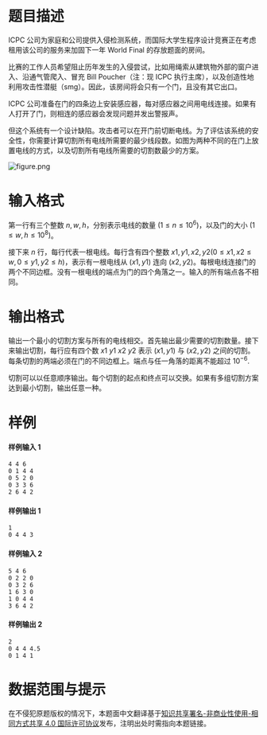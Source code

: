 
# 题目描述

ICPC 公司为家庭和公司提供入侵检测系统，而国际大学生程序设计竞赛正在考虑租用该公司的服务来加固下一年 World Final 的存放题面的房间。

比赛的工作人员希望阻止历年发生的入侵尝试，比如用绳索从建筑物外部的窗户进入、沿通气管爬入、冒充 Bill Poucher（注：现 ICPC 执行主席），以及创造性地利用攻击性潜艇（smg）。因此，该房间将会只有一个门，且没有其它出口。

ICPC 公司准备在门的四条边上安装感应器，每对感应器之间用电线连接。如果有人打开了门，则相连的感应器会发现问题并发出警报声。

但这个系统有一个设计缺陷。攻击者可以在开门前切断电线。为了评估该系统的安全性，你需要计算切割所有电线所需要的最少线段数。如图为两种不同的在门上放置电线的方式，以及切割所有电线所需要的切割数最少的方案。

![figure.png](source/loj/6410/img/aHR0cHM6Ly9pLmxvbGkubmV0LzIwMTgvMDUvMjIvNWIwM2VjZGM4MzFmZC5wbmc=.png)

# 输入格式

第一行有三个整数 $n,w,h$，分别表示电线的数量 $(1 \le n \le 10^6)$，以及门的大小 $(1 \le w,h \le 10^8)$。

接下来 $n$ 行，每行代表一根电线。每行含有四个整数 $x1,y1,x2,y2 (0 \le x1,x2 \le w,0 \le y1,y2 \le h)$，表示有一根电线从 $(x1,y1)$ 连向 $(x2,y2)$。每根电线连接门的两个不同边框。没有一根电线的端点为门的四个角落之一。输入的所有端点各不相同。

# 输出格式

输出一个最小的切割方案与所有的电线相交。首先输出最少需要的切割数量。接下来输出切割，每行应有四个数 $x1\ y1\ x2\ y2$ 表示 $(x1,y1)$ 与 $(x2,y2)$ 之间的切割。每条切割的两端必须在门的不同边框上。端点与任一角落的距离不能超过 $10^{-6}$.

切割可以以任意顺序输出。每个切割的起点和终点可以交换。如果有多组切割方案达到最小切割，输出任意一种。

# 样例

#### 样例输入 1
```plain
4 4 6
0 1 4 4
0 5 2 0
0 3 3 6
2 6 4 2
```

#### 样例输出 1
```plain
1
0 4 4 3
```

#### 样例输入 2
```plain
5 4 6
0 2 2 0
0 3 2 6
1 6 3 0
1 0 4 4
3 6 4 2
```

#### 样例输出 2
```plain
2
0 4 4 4.5
0 1 4 1
```

# 数据范围与提示

在不侵犯原题版权的情况下，本题面中文翻译基于[知识共享署名-非商业性使用-相同方式共享 4.0 国际许可协议](http://creativecommons.org/licenses/by-nc-sa/4.0/)发布，注明出处时需指向本题链接。

